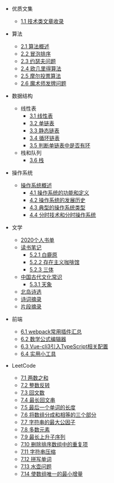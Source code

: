 - 优质文集
    - [1.1 技术类文章收录](./docs/static/文章集合.md)
- 算法
    - [2.1 算法概述](./docs/algorithm/算法概述.md)
    - [2.2 冒泡排序](./docs/algorithm/冒泡排序.md)
    - [2.3 约瑟夫问题](./docs/algorithm/约瑟夫问题.md)
    - [2.4 欧几里得算法](./docs/algorithm/欧几里得算法.md)
    - [2.5 摩尔投票算法](./docs/algorithm/摩尔投票算法.md)
    - [2.6 魔术师发牌问题](./docs/algorithm/魔术师发牌问题.md)
- 数据结构
    - 线性表
        - [3.1 线性表](./docs/DataStructure/线性表.md)
        - [3.2 单链表](./docs/DataStructure/单链表.md)
        - [3.3 静态链表](./docs/DataStructure/静态链表.md)
        - [3.4 循环链表](./docs/DataStructure/循环链表.md)
        - [3.5 判断单链表中是否有环](./docs/DataStructure/判断单链表中是否有环.md)
    - 栈和队列
        - [3.6 栈](./docs/DataStructure/栈.md)
- 操作系统
    - [操作系统概述](./docs/OS/操作系统概述.md)
        - [4.1 操作系统的功能和定义](./docs/OS/操作系统的功能和定义.md)
        - [4.2 操作系统的发展历史](./docs/OS/操作系统的发展历史.md)
        - [4.3 典型的操作系统类型](./docs/OS/典型的操作系统类型.md)
        - [4.4 分时技术和分时操作系统](./docs/OS/分时技术和分时操作系统.md)
- 文学
    - [2020个人书单](./docs/readingNotes/2020书单.md)
    - [读书笔记](./docs/readingNotes/读书笔记.md)
        - [5.2.1 白鹿原](./docs/readingNotes/白鹿原.md)
        - [5.2.2 存在主义咖啡馆](./docs/readingNotes/存在主义咖啡馆.md)
        - [5.2.3 三体](./docs/readingNotes/三体.md)
    - [中国古代文化常识](./docs/readingNotes/中国古代文化常识.md)
        - [5.3.1 天象](./docs/readingNotes/天象.md)
    - [北岛诗选](./docs/readingNotes/北岛诗选.md)
    - [诗词摘录](./docs/readingNotes/诗词摘录.md)
    - [片段摘录](./docs/readingNotes/片段摘录.md)
- 前端
    - [6.1 webpack常用插件汇总](./docs/web/webpack常用插件汇总.md)
    - [6.2 数学公式编辑器](./docs/web/数学公式编辑器.md)
    - [6.3 Vue-cli3引入TypeScript相关配置](./docs/web/Vue-cli3引入TypeScript.md)
    - [6.4 实用小工具](./docs/web/实用小工具.md)

- LeetCode
    - [7.1 两数之和](./docs/leetCode/两数之和.md)
    - [7.2 整数反转](./docs/leetCode/整数反转.md)
    - [7.3 回文数](./docs/leetCode/回文数.md)
    - [7.4 最长回文串](./docs/leetCode/最长回文串.md)
    - [7.5 最后一个单词的长度](./docs/leetCode/最后一个单词的长度.md)
    - [7.6 将数组分成和相等的三个部分](./docs/leetCode/将数组分成和相等的三个部分.md)
    - [7.7 字符串的最大公因子](./docs/leetCode/字符串的最大公因子.md)
    - [7.8 多数元素](./docs/leetCode/多数元素.md)
    - [7.9 最长上升子序列](./docs/leetCode/最长上升子序列.md)
    - [7.10 删除排序数组中的重复项](./docs/leetCode/删除排序数组中的重复项.md)
    - [7.11 字符串压缩](./docs/leetCode/字符串压缩.md)
    - [7.12 拼写单词](./docs/leetCode/拼写单词.md)
    - [7.13 水壶问题](./docs/leetCode/水壶问题.md)
    - [7.14 使数组唯一的最小增量](./docs/leetCode/使数组唯一的最小增量.md)
